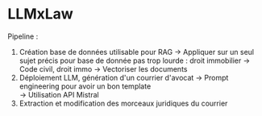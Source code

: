 # LLMxLaw

Pipeline : 

1. Création base de données utilisable pour RAG
    -> Appliquer sur un seul sujet précis pour base de donnée pas trop lourde : droit immobilier 
        -> Code civil, droit immo
    -> Vectoriser les documents 
2. Déploiement LLM, génération d'un courrier d'avocat 
    -> Prompt engineering pour avoir un bon template  
    -> Utilisation API Mistral
3. Extraction et modification des morceaux juridiques du courrier





